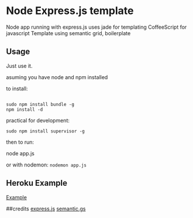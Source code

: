 # Node Express.js template

Node app running with express.js
uses jade for templating CoffeeScript for javascript 
Template using semantic grid, boilerplate


## Usage

Just use it. 

asuming you have node and npm installed

to install:
```sudo npm install express -g

sudo npm install bundle -g
npm install -d
````


practical for development:

````
sudo npm install supervisor -g
````

then to run:

node app.js

or with nodemon:
`nodemon app.js`


## Heroku Example

[Example](http://expressjs-template.herokuapp.com/)

##credits
[express.js](http://expressjs.com/)
[semantic.gs](http://semantic.gs/)


